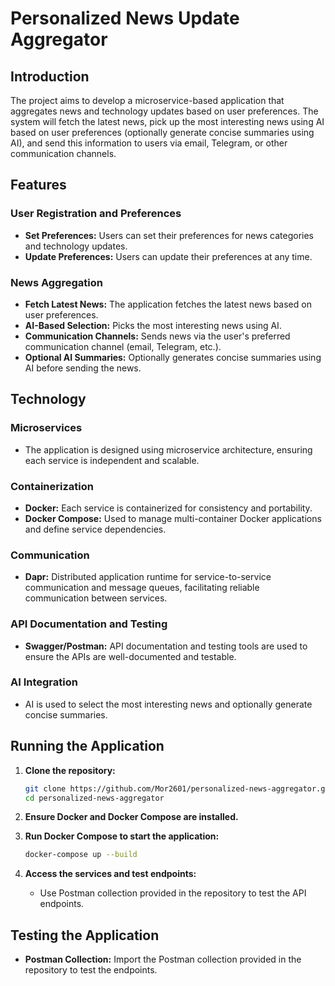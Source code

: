 
# Personalized News Update Aggregator

## Introduction

The project aims to develop a microservice-based application that aggregates news and technology updates based on user preferences. The system will fetch the latest news, pick up the most interesting news using AI based on user preferences (optionally generate concise summaries using AI), and send this information to users via email, Telegram, or other communication channels.

## Features

### User Registration and Preferences
- **Set Preferences:** Users can set their preferences for news categories and technology updates.
- **Update Preferences:** Users can update their preferences at any time.

### News Aggregation
- **Fetch Latest News:** The application fetches the latest news based on user preferences.
- **AI-Based Selection:** Picks the most interesting news using AI.
- **Communication Channels:** Sends news via the user's preferred communication channel (email, Telegram, etc.).
- **Optional AI Summaries:** Optionally generates concise summaries using AI before sending the news.

## Technology

### Microservices
- The application is designed using microservice architecture, ensuring each service is independent and scalable.

### Containerization
- **Docker:** Each service is containerized for consistency and portability.
- **Docker Compose:** Used to manage multi-container Docker applications and define service dependencies.

### Communication
- **Dapr:** Distributed application runtime for service-to-service communication and message queues, facilitating reliable communication between services.

### API Documentation and Testing
- **Swagger/Postman:** API documentation and testing tools are used to ensure the APIs are well-documented and testable.

### AI Integration
- AI is used to select the most interesting news and optionally generate concise summaries.

## Running the Application

1. **Clone the repository:**
   ```bash
   git clone https://github.com/Mor2601/personalized-news-aggregator.git
   cd personalized-news-aggregator
   ```

2. **Ensure Docker and Docker Compose are installed.**

3. **Run Docker Compose to start the application:**
   ```bash
   docker-compose up --build
   ```
   
4. **Access the services and test endpoints:**
   - Use Postman collection provided in the repository to test the API endpoints.

## Testing the Application


- **Postman Collection:** Import the Postman collection provided in the repository to test the endpoints.



